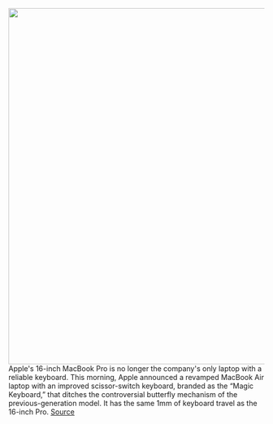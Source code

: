 <img src='https://cdn.vox-cdn.com/thumbor/kIVa8wdwL8Tkee3c6_lqq0PQgTs=/0x0:1944x1332/1200x800/filters:focal(781x491:1091x801)/cdn.vox-cdn.com/uploads/chorus_image/image/66517473/Screen_Shot_2020_03_18_at_8.04.19_AM.0.png' width='700px' /><br/>
Apple's 16-inch MacBook Pro is no longer the company's only laptop with a reliable keyboard. This morning, Apple announced a revamped MacBook Air laptop with an improved scissor-switch keyboard, branded as the “Magic Keyboard,” that ditches the controversial butterfly mechanism of the previous-generation model. It has the same 1mm of keyboard travel as the 16-inch Pro.
<a href='https://www.theverge.com/2020/3/18/21179157/apple-macbook-air-2020-announced-specs-features-keyboard'> Source <a/>